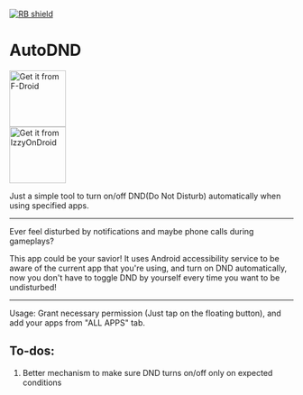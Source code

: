 [<img src="https://shields.rbtlog.dev/simple/moe.dic1911.autodnd" alt="RB shield">](https://shields.rbtlog.dev/moe.dic1911.autodnd)

# AutoDND

[<img src="https://f-droid.org/badge/get-it-on-en.png" alt="Get it from F-Droid"
      height="100"><br/>](https://f-droid.org/packages/moe.dic1911.autodnd)
[<img src="https://gitlab.com/IzzyOnDroid/repo/-/raw/master/assets/IzzyOnDroid.png" alt="Get it from IzzyOnDroid"
      height="100"><br/>](https://apt.izzysoft.de/packages/moe.dic1911.autodnd)

Just a simple tool to turn on/off DND(Do Not Disturb) automatically when using specified apps.


---

Ever feel disturbed by notifications and maybe phone calls during gameplays?

This app could be your savior! It uses Android accessibility service to be aware of the current app that you're using, and turn on DND automatically, now you don't have to toggle DND by yourself every time you want to be undisturbed!

---

Usage: Grant necessary permission (Just tap on the floating button), and add your apps from "ALL APPS" tab.


## To-dos:

1. Better mechanism to make sure DND turns on/off only on expected conditions
